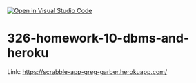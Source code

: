 [![Open in Visual Studio Code](https://classroom.github.com/assets/open-in-vscode-c66648af7eb3fe8bc4f294546bfd86ef473780cde1dea487d3c4ff354943c9ae.svg)](https://classroom.github.com/online_ide?assignment_repo_id=7714922&assignment_repo_type=AssignmentRepo)

# 326-homework-10-dbms-and-heroku

Link: https://scrabble-app-greg-garber.herokuapp.com/
